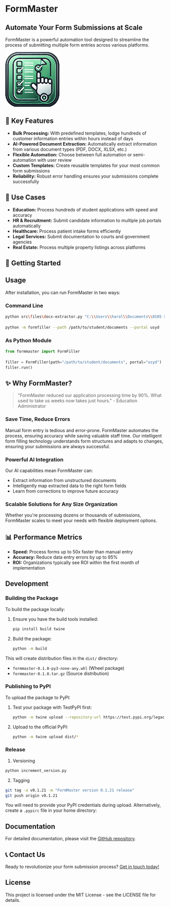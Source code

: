 # FormMaster

## Automate Your Form Submissions at Scale

FormMaster is a powerful automation tool designed to streamline the process of submitting multiple form entries across various platforms.

![FormMaster Logo](./formmaster.png)

## 🚀 Key Features

- **Bulk Processing:** With predefined templates, lodge hundreds of customer information entries within hours instead of days
- **AI-Powered Document Extraction:** Automatically extract information from various document types (PDF, DOCX, XLSX, etc.)
- **Flexible Automation:** Choose between full automation or semi-automation with user review
- **Custom Templates:** Create reusable templates for your most common form submissions
- **Reliability:** Robust error handling ensures your submissions complete successfully

## 💼 Use Cases

- **Education:** Process hundreds of student applications with speed and accuracy
- **HR & Recruitment:** Submit candidate information to multiple job portals automatically
- **Healthcare:** Process patient intake forms efficiently
- **Legal Services:** Submit documentation to courts and government agencies
- **Real Estate:** Process multiple property listings across platforms

## 🔧 Getting Started

## Usage

After installation, you can run FormMaster in two ways:

### Command Line

```bash
python src\files\docx-extractor.py "C:\\Users\\harol\\Documents\\0105 郭巾秋\\澳洲大学申请信息表2020.docx" --output out.json

python -m formfiller --path /path/to/student/documents --portal usyd
```

### As Python Module

```python
from formmaster import FormFiller

filler = FormFiller(path="/path/to/student/documents", portal="usyd")
filler.run()
```

## ✨ Why FormMaster?

> "FormMaster reduced our application processing time by 90%. What used to take us weeks now takes just hours." - Education Administrator

### Save Time, Reduce Errors

Manual form entry is tedious and error-prone. FormMaster automates the process, ensuring accuracy while saving valuable staff time. Our intelligent form filling technology understands form structures and adapts to changes, ensuring your submissions are always successful.

### Powerful AI Integration

Our AI capabilities mean FormMaster can:
- Extract information from unstructured documents
- Intelligently map extracted data to the right form fields
- Learn from corrections to improve future accuracy

### Scalable Solutions for Any Size Organization

Whether you're processing dozens or thousands of submissions, FormMaster scales to meet your needs with flexible deployment options.

## 📊 Performance Metrics

- **Speed:** Process forms up to 50x faster than manual entry
- **Accuracy:** Reduce data entry errors by up to 95%
- **ROI:** Organizations typically see ROI within the first month of implementation

## Development

### Building the Package

To build the package locally:

1. Ensure you have the build tools installed:
   ```bash
   pip install build twine
   ```

2. Build the package:
   ```bash
   python -m build
   ```

This will create distribution files in the `dist/` directory:
- `formmaster-0.1.0-py3-none-any.whl` (Wheel package)
- `formmaster-0.1.0.tar.gz` (Source distribution)

### Publishing to PyPI

To upload the package to PyPI:

1. Test your package with TestPyPI first:
   ```bash
   python -m twine upload --repository-url https://test.pypi.org/legacy/ dist/*
   ```

2. Upload to the official PyPI:
   ```bash
   python -m twine upload dist/*
   ```

### Release

1. Versioning
```bash
python increment_version.py
```

2. Tagging
```bash
git tag -a v0.1.21 -m "FormMaster version 0.1.21 release"
git push origin v0.1.21
```

You will need to provide your PyPI credentials during upload. Alternatively, create a `.pypirc` file in your home directory:

## Documentation

For detailed documentation, please visit the [GitHub repository](https://github.com/haroldmei/form-master).

## 📞 Contact Us

Ready to revolutionize your form submission process? [Get in touch today!](mailto:contact@formmaster.com)

## License

This project is licensed under the MIT License - see the LICENSE file for details.